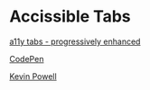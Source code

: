 # Accissible Tabs

[a11y tabs - progressively enhanced](https://youtu.be/fI9VM5zzpu8?si=Dtr8un84jUalfAXt)

[CodePen](https://codepen.io/kevinpowell/pen/oNQgRKm)

[Kevin Powell](https://www.kevinpowell.co/)
